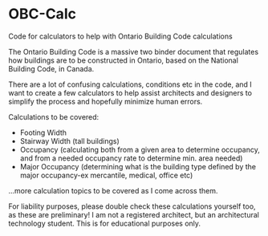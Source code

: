 # OBC-Calc
Code for calculators to help with Ontario Building Code calculations

The Ontario Building Code is a massive two binder document that regulates how buildings are to be constructed in Ontario, based on the National Building Code, in Canada.

There are a lot of confusing calculations, conditions etc in the code, and I want to create a few calculators to help assist architects and designers to simplify the process and hopefully minimize human errors.

Calculations to be covered:
- Footing Width
- Stairway Width (tall buildings)
- Occupancy (calculating both from a given area to determine occupancy, and from a needed occupancy rate to determine min. area needed)
- Major Occupancy (determining what is the building type defined by the major occupancy-ex mercantile, medical, office etc)

...more calculation topics to be covered as I come across them.

For liability purposes, please double check these calculations yourself too, as these are preliminary! I am not a registered architect, but an architectural technology student. This is for educational purposes only. 
